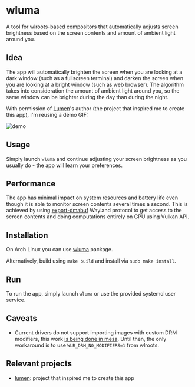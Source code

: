 # wluma

A tool for wlroots-based compositors that automatically adjusts screen brightness based on the screen contents and amount of ambient light around you.

## Idea

The app will automatically brighten the screen when you are looking at a dark window (such as a fullscreen terminal) and darken the screen when you are looking at a bright window (such as web browser). The algorithm takes into consideration the amount of ambient light around you, so the same window can be brighter during the day than during the night.

With permission of [Lumen](https://github.com/anishathalye/lumen)'s author (the project that inspired me to create this app), I'm reusing a demo GIF:

![demo](https://user-images.githubusercontent.com/1177900/82347130-8bd22b80-99f7-11ea-8545-0d311240a30d.gif)

## Usage

Simply launch `wluma` and continue adjusting your screen brightness as you usually do - the app will learn your preferences.

## Performance

The app has minimal impact on system resources and battery life even though it is able to monitor screen contents several times a second. This is achieved by using [export-dmabuf](https://github.com/swaywm/wlr-protocols/blob/master/unstable/wlr-export-dmabuf-unstable-v1.xml) Wayland protocol to get access to the screen contents and doing computations entirely on GPU using Vulkan API.

## Installation

On Arch Linux you can use [wluma](https://aur.archlinux.org/packages/wluma/) package.

Alternatively, build using `make build` and install via `sudo make install`.

## Run

To run the app, simply launch `wluma` or use the provided systemd user service.

## Caveats

- Current drivers do not support importing images with custom DRM modifiers, this work [is being done in mesa](https://gitlab.freedesktop.org/mesa/mesa/-/merge_requests/1466). Until then, the only workaround is to use `WLR_DRM_NO_MODIFIERS=1` from wlroots.

## Relevant projects

- [lumen](https://github.com/anishathalye/lumen): project that inspired me to create this app
